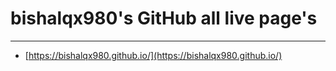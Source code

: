 # bishalqx980's GitHub all live page's
---
 - [https://bishalqx980.github.io/](https://bishalqx980.github.io/)
